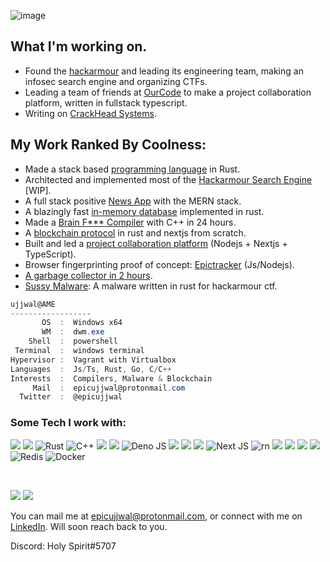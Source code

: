 
![image](https://media.discordapp.net/attachments/936106022576201769/1121565412455350363/image.png)
## What I'm working on.
- Found the [hackarmour](https://github.com/hackarmour) and leading its engineering team, making an infosec search engine and organizing CTFs.
- Leading a team of friends at [OurCode](https://github.com/ourcodeorg/ourcode) to make a project collaboration platform, written in fullstack typescript.
- Writing on [CrackHead Systems](https://crackhead-systems.vercel.app/).

## My Work Ranked By Coolness:
- Made a stack based [programming language](https://github.com/ujjwal-kr/ram) in Rust.
- Architected and implemented most of the [Hackarmour Search Engine](https://hackarmour.github.io/whitepaper/Hackarmour.pdf) [WIP].
- A full stack positive [News App](https://github.com/ujjwal-kr/positive-vibes) with the MERN stack.
- A blazingly fast [in-memory database](https://github.com/ujjwal-kr/appledore) implemented in rust.
- Made a [Brain F*** Compiler](https://github.com/ujjwal-kr/brainf) with C++ in 24 hours.
- A [blockchain protocol](https://github.com/ujjwal-kr/night) in rust and nextjs from scratch.
- Built and led a [project collaboration platform](https://github.com/ourcodeorg/ourcode) (Nodejs + Nextjs + TypeScript).
- Browser fingerprinting proof of concept: [Epictracker](https://github.com/ujjwal-kr/epictracker) (Js/Nodejs).
- [A garbage collector in 2 hours](https://github.com/ujjwal-kr/gc-experiment).
- [Sussy Malware](https://github.com/ujjwal-kr/sussy-malware): A malware written in rust for hackarmour ctf.

```csharp
ujjwal@AME
------------------
       OS  :  Windows x64
       WM  :  dwm.exe
    Shell  :  powershell
 Terminal  :  windows terminal
Hypervisor :  Vagrant with Virtualbox
Languages  :  Js/Ts, Rust, Go, C/C++
Interests  :  Compilers, Malware & Blockchain
     Mail  :  epicujjwal@protonmail.com
  Twitter  :  @epicujjwal
```

### Some Tech I work with:
<img src="https://img.shields.io/badge/JavaScript-F7DF1E?style=for-the-badge&logo=javascript&logoColor=black"></img>
<img src="https://img.shields.io/badge/Node.js-43853D?style=for-the-badge&logo=node.js&logoColor=white"></img>
![Rust](https://img.shields.io/badge/Rust-black?style=for-the-badge&logo=rust&logoColor=#E57324)
![C++](https://img.shields.io/badge/c++-%2300599C.svg?style=for-the-badge&logo=c%2B%2B&logoColor=white)
<img src="https://img.shields.io/badge/TypeScript-007ACC?style=for-the-badge&logo=typescript&logoColor=white"></img>
<img src="https://img.shields.io/badge/Go-00ADD8?style=for-the-badge&logo=go&logoColor=white"></img>
![Deno JS](https://img.shields.io/badge/deno%20js-000000?style=for-the-badge&logo=deno&logoColor=white)
<img src="https://img.shields.io/badge/Sass-CC6699?style=for-the-badge&logo=sass&logoColor=white"></img>
<img src="https://img.shields.io/badge/C-00599C?style=for-the-badge&logo=c&logoColor=white"></img>
<img src="https://img.shields.io/badge/React-20232A?style=for-the-badge&logo=react&logoColor=61DAFB"></img>
![Next JS](https://img.shields.io/badge/Next-black?style=for-the-badge&logo=next.js&logoColor=white)
![rn](https://img.shields.io/badge/React_Native-20232A?style=for-the-badge&logo=react&logoColor=61DAFB)
<img src="https://img.shields.io/badge/Angular-DD0031?style=for-the-badge&logo=angular&logoColor=white"></img>
<img src="https://img.shields.io/badge/styled--components-DB7093?style=for-the-badge&logo=styled-components&logoColor=white"></img>
<img src="https://img.shields.io/badge/PostgreSQL-316192?style=for-the-badge&logo=postgresql&logoColor=white"></img>
<img src="https://img.shields.io/badge/MongoDB-4EA94B?style=for-the-badge&logo=mongodb&logoColor=white"></img>
![Redis](https://img.shields.io/badge/redis-%23DD0031.svg?style=for-the-badge&logo=redis&logoColor=white)
![Docker](https://img.shields.io/badge/docker-%230db7ed.svg?style=for-the-badge&logo=docker&logoColor=white)

<br>

![](https://github-profile-summary-cards.vercel.app/api/cards/stats?username=ujjwal-kr&theme=github_dark)
<img src="https://github-readme-streak-stats.herokuapp.com/?user=ujjwal-kr&theme=github-dark">


You can mail me at epicujjwal@protonmail.com, or connect with me on [LinkedIn](https://www.linkedin.com/in/epicujjwal). Will soon reach back to you.

Discord: Holy Spirit#5707
